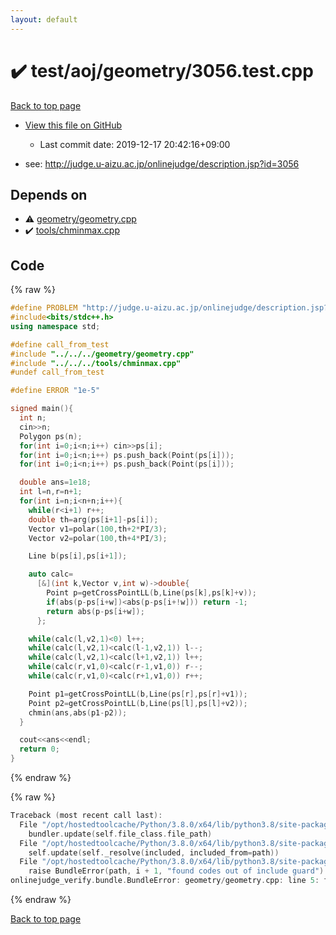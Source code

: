 ```yaml
---
layout: default
---
```


<!-- mathjax config similar to math.stackexchange -->
<script type="text/javascript" async
  src="https://cdnjs.cloudflare.com/ajax/libs/mathjax/2.7.5/MathJax.js?config=TeX-MML-AM_CHTML">
</script>
<script type="text/x-mathjax-config">
  MathJax.Hub.Config({
    TeX: { equationNumbers: { autoNumber: "AMS" }},
    tex2jax: {
      inlineMath: [ ['$','$'] ],
      processEscapes: true
    },
    "HTML-CSS": { matchFontHeight: false },
    displayAlign: "left",
    displayIndent: "2em"
  });
</script>

<script type="text/javascript" src="https://cdnjs.cloudflare.com/ajax/libs/jquery/3.4.1/jquery.min.js"></script>
<script src="https://cdn.jsdelivr.net/npm/jquery-balloon-js@1.1.2/jquery.balloon.min.js" integrity="sha256-ZEYs9VrgAeNuPvs15E39OsyOJaIkXEEt10fzxJ20+2I=" crossorigin="anonymous"></script>
<script type="text/javascript" src="../../../../assets/js/copy-button.js"></script>
<link rel="stylesheet" href="../../../../assets/css/copy-button.css" />


# :heavy_check_mark: test/aoj/geometry/3056.test.cpp

<a href="../../../../index.html">Back to top page</a>

* <a href="{{ site.github.repository_url }}/blob/master/test/aoj/geometry/3056.test.cpp">View this file on GitHub</a>
    - Last commit date: 2019-12-17 20:42:16+09:00


* see: <a href="http://judge.u-aizu.ac.jp/onlinejudge/description.jsp?id=3056">http://judge.u-aizu.ac.jp/onlinejudge/description.jsp?id=3056</a>


## Depends on

* :warning: <a href="../../../../library/geometry/geometry.cpp.html">geometry/geometry.cpp</a>
* :heavy_check_mark: <a href="../../../../library/tools/chminmax.cpp.html">tools/chminmax.cpp</a>


## Code

<a id="unbundled"></a>
{% raw %}
```cpp
#define PROBLEM "http://judge.u-aizu.ac.jp/onlinejudge/description.jsp?id=3056"
#include<bits/stdc++.h>
using namespace std;

#define call_from_test
#include "../../../geometry/geometry.cpp"
#include "../../../tools/chminmax.cpp"
#undef call_from_test

#define ERROR "1e-5"

signed main(){
  int n;
  cin>>n;
  Polygon ps(n);
  for(int i=0;i<n;i++) cin>>ps[i];
  for(int i=0;i<n;i++) ps.push_back(Point(ps[i]));
  for(int i=0;i<n;i++) ps.push_back(Point(ps[i]));

  double ans=1e18;
  int l=n,r=n+1;
  for(int i=n;i<n+n;i++){
    while(r<i+1) r++;
    double th=arg(ps[i+1]-ps[i]);
    Vector v1=polar(100,th+2*PI/3);
    Vector v2=polar(100,th+4*PI/3);

    Line b(ps[i],ps[i+1]);

    auto calc=
      [&](int k,Vector v,int w)->double{
        Point p=getCrossPointLL(b,Line(ps[k],ps[k]+v));
        if(abs(p-ps[i+w])<abs(p-ps[i+!w])) return -1;
        return abs(p-ps[i+w]);
      };

    while(calc(l,v2,1)<0) l++;
    while(calc(l,v2,1)<calc(l-1,v2,1)) l--;
    while(calc(l,v2,1)<calc(l+1,v2,1)) l++;
    while(calc(r,v1,0)<calc(r-1,v1,0)) r--;
    while(calc(r,v1,0)<calc(r+1,v1,0)) r++;

    Point p1=getCrossPointLL(b,Line(ps[r],ps[r]+v1));
    Point p2=getCrossPointLL(b,Line(ps[l],ps[l]+v2));
    chmin(ans,abs(p1-p2));
  }

  cout<<ans<<endl;
  return 0;
}

```
{% endraw %}

<a id="bundled"></a>
{% raw %}
```cpp
Traceback (most recent call last):
  File "/opt/hostedtoolcache/Python/3.8.0/x64/lib/python3.8/site-packages/onlinejudge_verify/docs.py", line 328, in write_contents
    bundler.update(self.file_class.file_path)
  File "/opt/hostedtoolcache/Python/3.8.0/x64/lib/python3.8/site-packages/onlinejudge_verify/bundle.py", line 154, in update
    self.update(self._resolve(included, included_from=path))
  File "/opt/hostedtoolcache/Python/3.8.0/x64/lib/python3.8/site-packages/onlinejudge_verify/bundle.py", line 123, in update
    raise BundleError(path, i + 1, "found codes out of include guard")
onlinejudge_verify.bundle.BundleError: geometry/geometry.cpp: line 5: found codes out of include guard

```
{% endraw %}

<a href="../../../../index.html">Back to top page</a>

